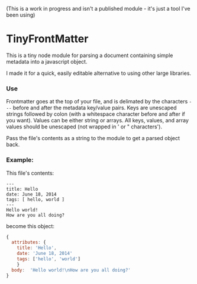 (This is a work in progress and isn't a published module - it's just a tool I've been using)

# TinyFrontMatter

This is a tiny node module for parsing a document containing simple metadata into a javascript object.

I made it for a quick, easily editable alternative to using other large libraries.

### Use

Frontmatter goes at the top of your file, and is delimated by the characters `---` before and after the metadata key/value pairs. Keys are unescaped strings followed by colon (with a whitespace character before and after if you want). Values can be either string or arrays. All keys, values, and array values should be unescaped (not wrapped in ' or " characters').

Pass the file's contents as a string to the module to get a parsed object back.

### Example:

This file's contents:

```
---
title: Hello
date: June 18, 2014
tags: [ hello, world ]
---
Hello world!
How are you all doing?
```

become this object:

```js
{
  attributes: {
    title: 'Hello',
    date: 'June 18, 2014'
    tags: ['hello', 'world']
    }
  body:  'Hello world!\nHow are you all doing?'
}
```
